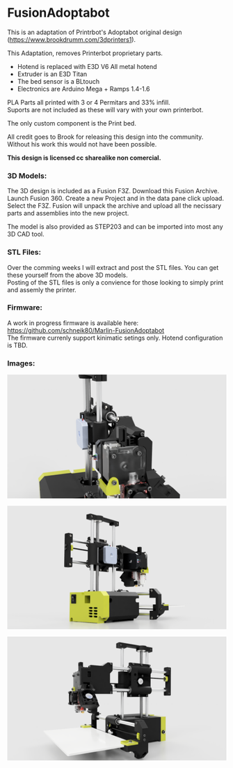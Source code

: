 # FusionAdoptabot
  
This is an adaptation of Printrbot's Adoptabot original design (https://www.brookdrumm.com/3dprinters1).  
  
This Adaptation, removes Printerbot proprietary parts.  
* Hotend is replaced with E3D V6 All metal hotend  
* Extruder is an E3D Titan  
* The bed sensor is a BLtouch  
* Electronics are Arduino Mega + Ramps 1.4-1.6  
  
PLA Parts all printed with 3 or 4 Permitars and 33% infill.  
Suports are not included as these will vary with your own printerbot.  
  
The only custom component is the Print bed.  
  
All credit goes to Brook for releasing this design into the community. Without his work this would not have been possible.  
  
**This design is licensed cc sharealike non comercial.**  
  
### 3D Models:  
The 3D design is included  as a Fusion F3Z. Download this Fusion Archive. Launch Fusion 360. Create a new Project and in the data pane click upload. Select the F3Z.
Fusion will unpack the archive and upload all the necissary parts and assemblies into the new project.  
  
The model is also provided as STEP203 and can be imported into most any 3D CAD tool.
  
### STL Files:  
Over the comming weeks I will extract and post the STL files. You can get these yourself from the above 3D models.    
Posting of the STL files is only a convience for those looking to simply print and assemly the printer.  
  
### Firmware:
A work in progress firmware is available here: https://github.com/schneik80/Marlin-FusionAdoptabot  
The firmware currenly support kinimatic setings only. Hotend configuration is TBD.  

### Images:

![](/_PROD-Adoptabot_Ramps_000010_2019-May-25_09-30-13PM-000_CustomizedView15403030646_png.png?raw=true)  
  
![](/_PROD-Adoptabot_Ramps_000010_2019-May-25_09-30-13PM-000_CustomizedView56993606097_png.png?raw=true)  
  
![](/_PROD-Adoptabot_Ramps_000010_2019-May-25_09-30-13PM-000_CustomizedView6313149427_png.png?raw=true)  

  
